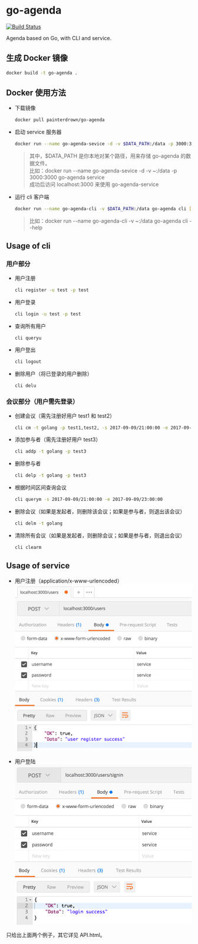 # go-agenda

[![Build Status](https://travis-ci.org/painterdrown/go-agenda.svg?branch=master)](https://travis-ci.org/painterdrown/go-agenda.svg?branch=master)

Agenda based on Go, with CLI and service.

## 生成 Docker 镜像

```bash
docker build -t go-agenda .
```

## Docker 使用方法

  + 下载镜像
    ```bash
    docker pull painterdrown/go-agenda
    ```

  + 启动 service 服务器
    ```bash
    docker run --name go-agenda-sevice -d -v $DATA_PATH:/data -p 3000:3000 go-agenda service
    ```
    > 其中，$DATA_PATH 是你本地对某个路径，用来存储 go-agenda 的数据文件。<br/>
    > 比如：docker run --name go-agenda-sevice -d -v ~:/data -p 3000:3000 go-agenda service<br/>
    > 成功后访问 localhost:3000 来使用 go-agenda-service

  + 运行 cli 客户端
    ```bash
    docker run --name go-agenda-cli -v $DATA_PATH:/data go-agenda cli [COMMAND] [ARG...]
    ```
    > 比如：docker run --name go-agenda-cli -v ~:/data go-agenda cli --help<br/>

## Usage of cli

### 用户部分

  + 用户注册
    ```bash
    cli register -u test -p test
    ```

  + 用户登录
    ```bash
    cli login -u test -p test
    ```

  + 查询所有用户
    ```bash
    cli queryu
    ```

  + 用户登出
    ```bash
    cli logout
    ```

  + 删除用户（将已登录的用户删除）
    ```
    cli delu
    ```

### 会议部分（用户需先登录）

  + 创建会议（需先注册好用户 test1 和 test2）
    ```bash
    cli cm -t golang -p test1,test2, -s 2017-09-09/21:00:00 -e 2017-09-09/23:00:00
    ```

  + 添加参与者（需先注册好用户 test3）
    ```bash
    cli addp -t golang -p test3
    ```

  + 删除参与者
    ```bash
    cli delp -t golang -p test3
    ```

  + 根据时间区间查询会议
    ```bash
    cli querym -s 2017-09-09/21:00:00 -e 2017-09-09/23:00:00
    ```

  + 删除会议（如果是发起者，则删除该会议；如果是参与者，则退出该会议）
    ```bash
    cli delm -t golang
    ```
  + 清除所有会议（如果是发起者，则删除会议；如果是参与者，则退出会议）
    ```bash
    cli clearm
    ```

## Usage of service

  + 用户注册（application/x-www-urlencoded）
    ![用户注册](README/register.png)

  + 用户登陆
    ![用户登录](README/login.png)

  只给出上面两个例子，其它详见 API.html。
